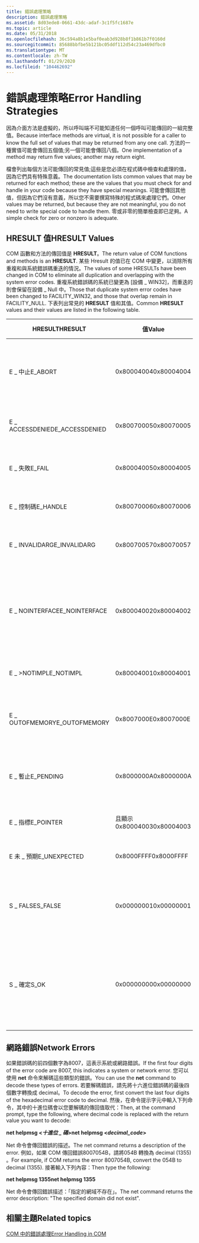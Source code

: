 ```yaml
---
title: 錯誤處理策略
description: 錯誤處理策略
ms.assetid: 8d03ede8-0661-43dc-adaf-3c1f5fc1687e
ms.topic: article
ms.date: 05/31/2018
ms.openlocfilehash: 36c594a8b1e5baf0eab3d928b8f1b861b7f0160d
ms.sourcegitcommit: 85688bbfbe5b121bc05ddf112d54c23a469dfbc0
ms.translationtype: MT
ms.contentlocale: zh-TW
ms.lasthandoff: 01/29/2020
ms.locfileid: "104462692"
---
```

# <a name="error-handling-strategies"></a><span data-ttu-id="898a3-103">錯誤處理策略</span><span class="sxs-lookup"><span data-stu-id="898a3-103">Error Handling Strategies</span></span>

<span data-ttu-id="898a3-104">因為介面方法是虛擬的，所以呼叫端不可能知道任何一個呼叫可能傳回的一組完整值。</span><span class="sxs-lookup"><span data-stu-id="898a3-104">Because interface methods are virtual, it is not possible for a caller to know the full set of values that may be returned from any one call.</span></span> <span data-ttu-id="898a3-105">方法的一種實值可能會傳回五個值;另一個可能會傳回八個。</span><span class="sxs-lookup"><span data-stu-id="898a3-105">One implementation of a method may return five values; another may return eight.</span></span>

<span data-ttu-id="898a3-106">檔會列出每個方法可能傳回的常見值;這些是您必須在程式碼中檢查和處理的值，因為它們具有特殊意義。</span><span class="sxs-lookup"><span data-stu-id="898a3-106">The documentation lists common values that may be returned for each method; these are the values that you must check for and handle in your code because they have special meanings.</span></span> <span data-ttu-id="898a3-107">可能會傳回其他值，但因為它們沒有意義，所以您不需要撰寫特殊的程式碼來處理它們。</span><span class="sxs-lookup"><span data-stu-id="898a3-107">Other values may be returned, but because they are not meaningful, you do not need to write special code to handle them.</span></span> <span data-ttu-id="898a3-108">零或非零的簡單檢查即已足夠。</span><span class="sxs-lookup"><span data-stu-id="898a3-108">A simple check for zero or nonzero is adequate.</span></span>

## <a name="hresult-values"></a><span data-ttu-id="898a3-109">HRESULT 值</span><span class="sxs-lookup"><span data-stu-id="898a3-109">HRESULT Values</span></span>

<span data-ttu-id="898a3-110">COM 函數和方法的傳回值是 **HRESULT**。</span><span class="sxs-lookup"><span data-stu-id="898a3-110">The return value of COM functions and methods is an **HRESULT**.</span></span> <span data-ttu-id="898a3-111">某些 Hresult 的值已在 COM 中變更，以消除所有重複和與系統錯誤碼重迭的情況。</span><span class="sxs-lookup"><span data-stu-id="898a3-111">The values of some HRESULTs have been changed in COM to eliminate all duplication and overlapping with the system error codes.</span></span> <span data-ttu-id="898a3-112">重複系統錯誤碼的系統已變更為 [設備 \_ WIN32]，而重迭的則會保留在設備 \_ Null 中。</span><span class="sxs-lookup"><span data-stu-id="898a3-112">Those that duplicate system error codes have been changed to FACILITY\_WIN32, and those that overlap remain in FACILITY\_NULL.</span></span> <span data-ttu-id="898a3-113">下表列出常見的 **HRESULT** 值和其值。</span><span class="sxs-lookup"><span data-stu-id="898a3-113">Common **HRESULT** values and their values are listed in the following table.</span></span>



| <span data-ttu-id="898a3-114">HRESULT</span><span class="sxs-lookup"><span data-stu-id="898a3-114">HRESULT</span></span>                    | <span data-ttu-id="898a3-115">值</span><span class="sxs-lookup"><span data-stu-id="898a3-115">Value</span></span>                 | <span data-ttu-id="898a3-116">描述</span><span class="sxs-lookup"><span data-stu-id="898a3-116">Description</span></span>                                                                                                                                        |
|----------------------------|-----------------------|----------------------------------------------------------------------------------------------------------------------------------------------------|
| <span data-ttu-id="898a3-117">E \_ 中止</span><span class="sxs-lookup"><span data-stu-id="898a3-117">E\_ABORT</span></span><br/>        | <span data-ttu-id="898a3-118">0x80004004</span><span class="sxs-lookup"><span data-stu-id="898a3-118">0x80004004</span></span><br/> | <span data-ttu-id="898a3-119">作業已中止，因為發生未指定的錯誤。</span><span class="sxs-lookup"><span data-stu-id="898a3-119">The operation was aborted because of an unspecified error.</span></span><br/>                                                                              |
| <span data-ttu-id="898a3-120">E \_ ACCESSDENIED</span><span class="sxs-lookup"><span data-stu-id="898a3-120">E\_ACCESSDENIED</span></span><br/> | <span data-ttu-id="898a3-121">0x80070005</span><span class="sxs-lookup"><span data-stu-id="898a3-121">0x80070005</span></span><br/> | <span data-ttu-id="898a3-122">一般拒絕存取的錯誤。</span><span class="sxs-lookup"><span data-stu-id="898a3-122">A general access-denied error.</span></span><br/>                                                                                                          |
| <span data-ttu-id="898a3-123">E \_ 失敗</span><span class="sxs-lookup"><span data-stu-id="898a3-123">E\_FAIL</span></span><br/>         | <span data-ttu-id="898a3-124">0x80004005</span><span class="sxs-lookup"><span data-stu-id="898a3-124">0x80004005</span></span><br/> | <span data-ttu-id="898a3-125">發生未指定的失敗。</span><span class="sxs-lookup"><span data-stu-id="898a3-125">An unspecified failure has occurred.</span></span><br/>                                                                                                    |
| <span data-ttu-id="898a3-126">E \_ 控制碼</span><span class="sxs-lookup"><span data-stu-id="898a3-126">E\_HANDLE</span></span><br/>       | <span data-ttu-id="898a3-127">0x80070006</span><span class="sxs-lookup"><span data-stu-id="898a3-127">0x80070006</span></span><br/> | <span data-ttu-id="898a3-128">使用了不正確控制碼。</span><span class="sxs-lookup"><span data-stu-id="898a3-128">An invalid handle was used.</span></span><br/>                                                                                                             |
| <span data-ttu-id="898a3-129">E \_ INVALIDARG</span><span class="sxs-lookup"><span data-stu-id="898a3-129">E\_INVALIDARG</span></span><br/>   | <span data-ttu-id="898a3-130">0x80070057</span><span class="sxs-lookup"><span data-stu-id="898a3-130">0x80070057</span></span><br/> | <span data-ttu-id="898a3-131">一或多個引數無效。</span><span class="sxs-lookup"><span data-stu-id="898a3-131">One or more arguments are invalid.</span></span><br/>                                                                                                      |
| <span data-ttu-id="898a3-132">E \_ NOINTERFACE</span><span class="sxs-lookup"><span data-stu-id="898a3-132">E\_NOINTERFACE</span></span><br/>  | <span data-ttu-id="898a3-133">0x80004002</span><span class="sxs-lookup"><span data-stu-id="898a3-133">0x80004002</span></span><br/> | <span data-ttu-id="898a3-134">[**QueryInterface**](/windows/desktop/api/Unknwn/nf-unknwn-iunknown-queryinterface(q))方法無法辨識要求的介面。</span><span class="sxs-lookup"><span data-stu-id="898a3-134">The [**QueryInterface**](/windows/desktop/api/Unknwn/nf-unknwn-iunknown-queryinterface(q)) method did not recognize the requested interface.</span></span> <span data-ttu-id="898a3-135">不支援此介面。</span><span class="sxs-lookup"><span data-stu-id="898a3-135">The interface is not supported.</span></span><br/> |
| <span data-ttu-id="898a3-136">E \_ >NOTIMPL</span><span class="sxs-lookup"><span data-stu-id="898a3-136">E\_NOTIMPL</span></span><br/>      | <span data-ttu-id="898a3-137">0x80004001</span><span class="sxs-lookup"><span data-stu-id="898a3-137">0x80004001</span></span><br/> | <span data-ttu-id="898a3-138">此方法尚未實作。</span><span class="sxs-lookup"><span data-stu-id="898a3-138">The method is not implemented.</span></span><br/>                                                                                                          |
| <span data-ttu-id="898a3-139">E \_ OUTOFMEMORY</span><span class="sxs-lookup"><span data-stu-id="898a3-139">E\_OUTOFMEMORY</span></span><br/>  | <span data-ttu-id="898a3-140">0x8007000E</span><span class="sxs-lookup"><span data-stu-id="898a3-140">0x8007000E</span></span><br/> | <span data-ttu-id="898a3-141">方法無法配置所需的記憶體。</span><span class="sxs-lookup"><span data-stu-id="898a3-141">The method failed to allocate necessary memory.</span></span><br/>                                                                                         |
| <span data-ttu-id="898a3-142">E \_ 暫止</span><span class="sxs-lookup"><span data-stu-id="898a3-142">E\_PENDING</span></span><br/>      | <span data-ttu-id="898a3-143">0x8000000A</span><span class="sxs-lookup"><span data-stu-id="898a3-143">0x8000000A</span></span><br/> | <span data-ttu-id="898a3-144">尚未提供完成作業所需的資料。</span><span class="sxs-lookup"><span data-stu-id="898a3-144">The data necessary to complete the operation is not yet available.</span></span><br/>                                                                      |
| <span data-ttu-id="898a3-145">E \_ 指標</span><span class="sxs-lookup"><span data-stu-id="898a3-145">E\_POINTER</span></span><br/>      | <span data-ttu-id="898a3-146">且顯示0x80004003</span><span class="sxs-lookup"><span data-stu-id="898a3-146">0x80004003</span></span><br/> | <span data-ttu-id="898a3-147">使用了不正確指標。</span><span class="sxs-lookup"><span data-stu-id="898a3-147">An invalid pointer was used.</span></span><br/>                                                                                                            |
| <span data-ttu-id="898a3-148">E 未 \_ 預期</span><span class="sxs-lookup"><span data-stu-id="898a3-148">E\_UNEXPECTED</span></span><br/>   | <span data-ttu-id="898a3-149">0x8000FFFF</span><span class="sxs-lookup"><span data-stu-id="898a3-149">0x8000FFFF</span></span><br/> | <span data-ttu-id="898a3-150">發生嚴重失敗。</span><span class="sxs-lookup"><span data-stu-id="898a3-150">A catastrophic failure has occurred.</span></span><br/>                                                                                                    |
| <span data-ttu-id="898a3-151">S \_ FALSE</span><span class="sxs-lookup"><span data-stu-id="898a3-151">S\_FALSE</span></span><br/>        | <span data-ttu-id="898a3-152">0x00000001</span><span class="sxs-lookup"><span data-stu-id="898a3-152">0x00000001</span></span><br/> | <span data-ttu-id="898a3-153">方法成功，並傳回布林值 **FALSE**。</span><span class="sxs-lookup"><span data-stu-id="898a3-153">The method succeeded and returned the boolean value **FALSE**.</span></span><br/>                                                                          |
| <span data-ttu-id="898a3-154">S \_ 確定</span><span class="sxs-lookup"><span data-stu-id="898a3-154">S\_OK</span></span><br/>           | <span data-ttu-id="898a3-155">0x00000000</span><span class="sxs-lookup"><span data-stu-id="898a3-155">0x00000000</span></span><br/> | <span data-ttu-id="898a3-156">此方法已成功。</span><span class="sxs-lookup"><span data-stu-id="898a3-156">The method succeeded.</span></span> <span data-ttu-id="898a3-157">如果預期會傳回布林值，則傳回值為 **TRUE**。</span><span class="sxs-lookup"><span data-stu-id="898a3-157">If a boolean return value is expected, the returned value is **TRUE**.</span></span><br/>                                            |



 

## <a name="network-errors"></a><span data-ttu-id="898a3-158">網路錯誤</span><span class="sxs-lookup"><span data-stu-id="898a3-158">Network Errors</span></span>

<span data-ttu-id="898a3-159">如果錯誤碼的前四個數字為8007，這表示系統或網路錯誤。</span><span class="sxs-lookup"><span data-stu-id="898a3-159">If the first four digits of the error code are 8007, this indicates a system or network error.</span></span> <span data-ttu-id="898a3-160">您可以使用 **net** 命令來解碼這些類型的錯誤。</span><span class="sxs-lookup"><span data-stu-id="898a3-160">You can use the **net** command to decode these types of errors.</span></span> <span data-ttu-id="898a3-161">若要解碼錯誤，請先將十六進位錯誤碼的最後四個數字轉換成 decimal。</span><span class="sxs-lookup"><span data-stu-id="898a3-161">To decode the error, first convert the last four digits of the hexadecimal error code to decimal.</span></span> <span data-ttu-id="898a3-162">然後，在命令提示字元中輸入下列命令，其中的十進位碼會以您要解碼的傳回值取代：</span><span class="sxs-lookup"><span data-stu-id="898a3-162">Then, at the command prompt, type the following, where decimal code is replaced with the return value you want to decode:</span></span>

<span data-ttu-id="898a3-163">**net helpmsg <***十進位 \_ 碼***>**</span><span class="sxs-lookup"><span data-stu-id="898a3-163">**net helpmsg <***decimal\_code***>**</span></span>

<span data-ttu-id="898a3-164">Net 命令會傳回錯誤的描述。</span><span class="sxs-lookup"><span data-stu-id="898a3-164">The net command returns a description of the error.</span></span> <span data-ttu-id="898a3-165">例如，如果 COM 傳回錯誤8007054B，請將054B 轉換為 decimal (1355) 。</span><span class="sxs-lookup"><span data-stu-id="898a3-165">For example, if COM returns the error 8007054B, convert the 054B to decimal (1355).</span></span> <span data-ttu-id="898a3-166">接著輸入下列內容：</span><span class="sxs-lookup"><span data-stu-id="898a3-166">Then type the following:</span></span>

<span data-ttu-id="898a3-167">**net helpmsg 1355**</span><span class="sxs-lookup"><span data-stu-id="898a3-167">**net helpmsg 1355**</span></span>

<span data-ttu-id="898a3-168">Net 命令會傳回錯誤描述：「指定的網域不存在」。</span><span class="sxs-lookup"><span data-stu-id="898a3-168">The net command returns the error description: "The specified domain did not exist".</span></span>

## <a name="related-topics"></a><span data-ttu-id="898a3-169">相關主題</span><span class="sxs-lookup"><span data-stu-id="898a3-169">Related topics</span></span>

<dl> <dt>

[<span data-ttu-id="898a3-170">COM 中的錯誤處理</span><span class="sxs-lookup"><span data-stu-id="898a3-170">Error Handling in COM</span></span>](error-handling-in-com.md)
</dt> </dl>

 

 





